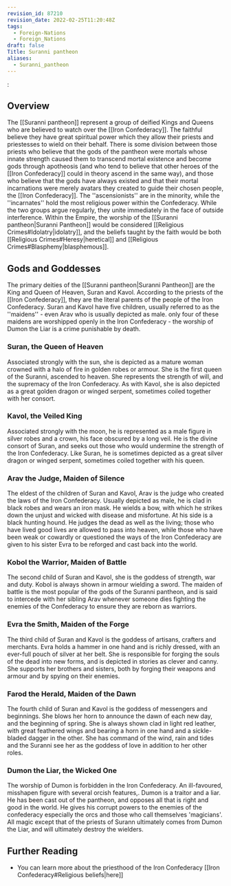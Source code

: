 ```yaml
---
revision_id: 87210
revision_date: 2022-02-25T11:20:48Z
tags:
  - Foreign-Nations
  - Foreign_Nations
draft: false
Title: Suranni pantheon
aliases:
  - Suranni_pantheon
---
```

:
## Overview
The [[Suranni pantheon]] represent a group of deified Kings and Queens who are believed to watch over the [[Iron Confederacy]]. The faithful believe they have great spiritual power which they allow their priests and priestesses to wield on their behalf.
There is some division between those priests who believe that the gods of the pantheon were mortals whose innate strength caused them to transcend mortal existence and become gods through apotheosis (and who tend to believe that other heroes of the [[Iron Confederacy]] could in theory ascend in the same way), and those who believe that the gods have always existed and that their mortal incarnations were merely avatars they created to guide their chosen people, the [[Iron Confederacy]]. The ''ascensionists'' are in the minority, while the ''incarnates'' hold the most religious power within the Confederacy. While the two groups argue regularly, they unite immediately in the face of outside interference.
Within the Empire, the worship of the [[Suranni pantheon|Suranni Pantheon]] would be considered [[Religious Crimes#Idolatry|idolatry]], and the beliefs taught by the faith would be both [[Religious Crimes#Heresy|heretical]] and [[Religious Crimes#Blasphemy|blasphemous]].
## Gods and Goddesses
The primary deities of the [[Suranni pantheon|Suranni Pantheon]] are the King and Queen of Heaven, Suran and Kavol. According to the priests of the [[Iron Confederacy]], they are the literal parents of the people of the Iron Confederacy. Suran and Kavol have five children, usually referred to as the ''maidens'' - even Arav who is usually depicted as male. only four of these maidens are worshipped openly in the Iron Confederacy - the worship of Dumon the Liar is a crime punishable by death.
### Suran, the Queen of Heaven
Associated strongly with the sun, she is depicted as a mature woman crowned with a halo of fire in golden robes or armour. She is the first queen of the Suranni, ascended to heaven. She represents the strength of will, and the supremacy of the Iron Confederacy. As with Kavol, she is also depicted as a great golden dragon or winged serpent, sometimes coiled together with her consort. 
### Kavol, the Veiled King
Associated strongly with the moon, he is represented as a male figure in silver robes and a crown, his face obscured by a long veil. He is the divine consort of Suran, and seeks out those who would undermine the strength of the Iron Confederacy. Like Suran, he is sometimes depicted as a great silver dragon or winged serpent, sometimes coiled together with his queen.
### Arav the Judge, Maiden of Silence
The eldest of the children of Suran and Kavol, Arav is the judge who created the laws of the Iron Confederacy. Usually depicted as male, he is clad in black robes and wears an iron mask. He wields a bow, with which he strikes down the unjust and wicked with disease and misfortune. At his side is a black hunting hound. He judges the dead as well as the living; those who have lived good lives are allowed to pass into heaven, while those who have been weak or cowardly or questioned the ways of the Iron Confederacy are given to his sister Evra to be reforged and cast back into the world.
### Kobol the Warrior, Maiden of Battle
The second child of Suran and Kavol, she is the goddess of strength, war and duty. Kobol is always shown in armour wielding a sword. The maiden of battle is the most popular of the gods of the Suranni pantheon, and is said to intercede with her sibling Arav whenever someone dies fighting the enemies of the Confederacy to ensure they are reborn as warriors. 
### Evra the Smith, Maiden of the Forge
The third child of Suran and Kavol is the goddess of artisans, crafters and merchants. Evra holds a hammer in one hand and is richly dressed, with an ever-full pouch of silver at her belt. She is responsible for forging the souls of the dead into new forms, and is depicted in stories as clever and canny. She supports her brothers and sisters, both by forging their weapons and armour and by spying on their enemies.
### Farod the Herald, Maiden of the Dawn
The fourth child of Suran and Kavol is the goddess of messengers and beginnings. She blows her horn to announce the dawn of each new day, and the beginning of spring. She is always shown clad in light red leather, with great feathered wings and bearing a horn in one hand and a sickle-bladed dagger in the other. She has command of the wind, rain and tides and the Suranni see her as the goddess of love in addition to her other roles.
### Dumon the Liar, the Wicked One
The worship of Dumon is forbidden in the Iron Confederacy. An ill-favoured, misshapen figure with several orcish features,. Dumon is a traitor and a liar. He has been cast out of the pantheon, and opposes all that is right and good in the world. He gives his corrupt powers to the enemies of the confederacy especially the orcs and those who call themselves 'magicians'. All magic except that of the priests of Surann ultimately comes from Dumon the Liar, and will ultimately destroy the wielders.
## Further Reading
* You can learn more about the priesthood of the Iron Confederacy [[Iron Confederacy#Religious beliefs|here]]